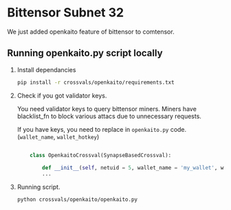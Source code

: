 # Bittensor Subnet 32
We just added openkaito feature of bittensor to comtensor.

## Running openkaito.py script locally

1. Install dependancies

    ```bash
    pip install -r crossvals/openkaito/requirements.txt
    ```

2. Check if you got validator keys.

    You need validator keys to query bittensor miners. Miners have blacklist_fn to block various attacs due to unnecessary requests.

    If you have keys, you need to replace in `openkaito.py` code. (`wallet_name`, `wallet_hotkey`)

    ```python
    
        class OpenkaitoCrossval(SynapseBasedCrossval):

            def __init__(self, netuid = 5, wallet_name = 'my_wallet', wallet_hotkey = 'my_first_hotkey', network = "finney", topk = 1):
            ...
    ```

3. Running script.
    ```bash
    python crossvals/openkaito/openkaito.py
    ```
